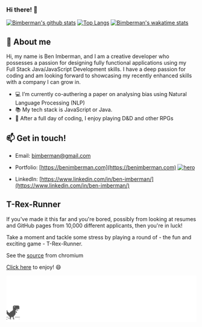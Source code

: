 ### Hi there! 👋

[![Bimberman's github stats](https://github-readme-stats.vercel.app/api?username=bimberman&count_private=true&show_icons=true&theme=Gradient&hide=stars,issues,contribs)](https://github.com/anuraghazra/github-readme-stats) [![Top Langs](https://github-readme-stats.vercel.app/api/top-langs/?username=bimberman&layout=compact&theme=Gradient)](https://github.com/anuraghazra/github-readme-stats) [![Bimberman's wakatime stats](https://github-readme-stats.vercel.app/api/wakatime?username=bimberman&layout=compact)](https://github.com/anuraghazra/github-readme-stats)


## 💬 About me

Hi, my name is Ben Imberman, and I am a creative developer who possesses a passion for designing fully functional applications using my Full Stack Java/JavaScript Development skills. I have a deep passion for coding and am looking forward to showcasing my recently enhanced skills with a company I can grow in.

- 💻 I’m currently co-authering a paper on analysing bias using Natural Language Processing (NLP)
- 📚 My tech stack is JavaScript or Java.
- 🍃 After a full day of coding, I enjoy playing D&D and other RPGs

## 📫 Get in touch!

- Email: bimberman@gmail.com
- Portfolio: [https://benimberman.com](https://benimberman.com)
<a href="http://benimberman.com/" target="_blank"><img src="https://github.com/bimberman/bimberman/blob/main/portfolio-demo.gif?raw=true" width="1200" alt="hero" /></a>

- LinkedIn: [https://www.linkedin.com/in/ben-imberman/](https://www.linkedin.com/in/ben-imberman/)

## T-Rex-Runner

If you've made it this far and you're bored, possibly from looking at resumes and GitHub pages from 10,000 different applicants, then you're in luck!

Take a moment and tackle some stress by playing a round of - the fun and exciting game - T-Rex-Runner.

See the [source](https://cs.chromium.org/chromium/src/components/neterror/resources/offline.js?q=t-rex+package:%5Echromium$&dr=C&l=7) from chromium

[Click here](http://wayou.github.io/t-rex-runner/) to enjoy! :smile: 

<a href="http://wayou.github.io/t-rex-runner/" target="_blank"><img src="screenshot.gif" width="1200" alt="hero" /></a> 
